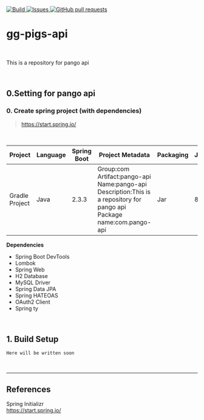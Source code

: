 


<p>
  
<a href="https://github.com/pigs-pango-team/gg-pigs-api/actions">  
  <img alt="Build" src="https://github.com/pigs-pango-team/gg-pigs-api/workflows/Java%20CI%20with%20Gradle/badge.svg" />
</a>
<a href="https://github.com/pigs-pango-team/gg-pigs-api/issues">
  <img alt="Issues" src="https://img.shields.io/github/issues/pigs-pango-team/gg-pigs-api?color=0088ff" />
</a>
<a href="https://github.com/pigs-pango-team/gg-pigs-api/pulls">
  <img alt="GitHub pull requests" src="https://img.shields.io/github/issues-pr/pigs-pango-team/gg-pigs-api?color=0088ff" />
</a>
</p>

# gg-pigs-api

<BR>

This is a repository for pango api

<BR>

## 0.Setting for pango api

### 0. Create spring project (with dependencies)

> https://start.spring.io/

<BR>

|Project|Language|Spring Boot|Project Metadata|Packaging|Java|
|-------|--------|-----------|----------------|---------|----|
|Gradle Project|Java|2.3.3|Group:com<BR>Artifact:pango-api<BR>Name:pango-api<BR>Description:This is a repository for pango api<BR>Package name:com.pango-api|Jar|8

**Dependencies**
- Spring Boot DevTools
- Lombok
- Spring Web
- H2 Database
- MySQL Driver
- Spring Data JPA
- Spring HATEOAS
- OAuth2 Client
- Spring ty



<BR>

## 1. Build Setup
```
Here will be written soon
```

<BR>

<HR>

## References
Spring Initializr<BR>
  https://start.spring.io/
  

